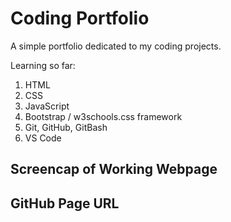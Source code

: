 # **Coding Portfolio** #

A simple portfolio dedicated to my coding projects. 

Learning so far:
1. HTML
2. CSS
3. JavaScript
4. Bootstrap / w3schools.css framework
5. Git, GitHub, GitBash
6. VS Code


## Screencap of Working Webpage ##

## GitHub Page URL ##
